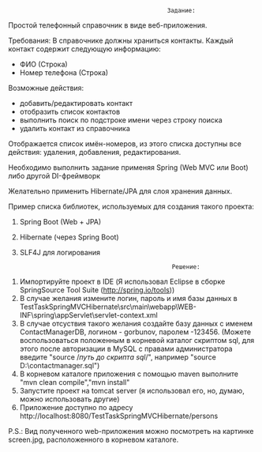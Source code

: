 
                                                 Задание:
Простой телефонный справочник в виде веб-приложения.

Требования:
В справочнике должны храниться контакты. Каждый контакт содержит следующую информацию:
- ФИО (Строка)
- Номер телефона (Строка)

Возможные действия:
- добавить/редактировать контакт
- отобразить список контактов
- выполнить поиск по подстроке имени через строку поиска
- удалить контакт из справочника

Отображается список имён-номеров, из этого списка доступны все действия: удаления, добавления, редактирования.

Необходимо выполнить задание применяя Spring (Web MVC или Boot) либо другой DI-фреймворк

Желательно применить Hibernate/JPA для слоя хранения данных.

Пример списка библиотек, используемых для создания такого проекта:

1) Spring Boot (Web + JPA)
2) Hibernate (через Spring Boot)
3) SLF4J для логирования 



                                                  Решение:
1. Импортируйте проект в IDE (Я использовал Eclipse в сборке SpringSource Tool Suite (http://spring.io/tools))
2. В случае желания измените логин, пароль и имя базы данных в TestTaskSpringMVCHibernate\src\main\webapp\WEB-INF\spring\appServlet\servlet-context.xml
3. В случае отсуствия такого желания создайте базу данных с именем ContactManagerDB, логином - gorbunov, паролем -123456. (Можете воспользоваться положенным в корневой каталог скриптом sql, для этого после авторизации в MySQL с правами администратора введите "source /*путь до скрипта sql*/", например "source D:\contactmanager.sql") 
4. В корневом каталоге приложения с помощью maven выполните "mvn clean compile","mvn install"
5. Запустите проект на tomcat server (я использовал его, но, думаю, можно использовать другие)
6. Приложение доступно по адресу http://localhost:8080/TestTaskSpringMVCHibernate/persons

P.S.: Вид полученного web-приложения можно посмотреть на картинке screen.jpg, расположенного в корневом каталоге.
